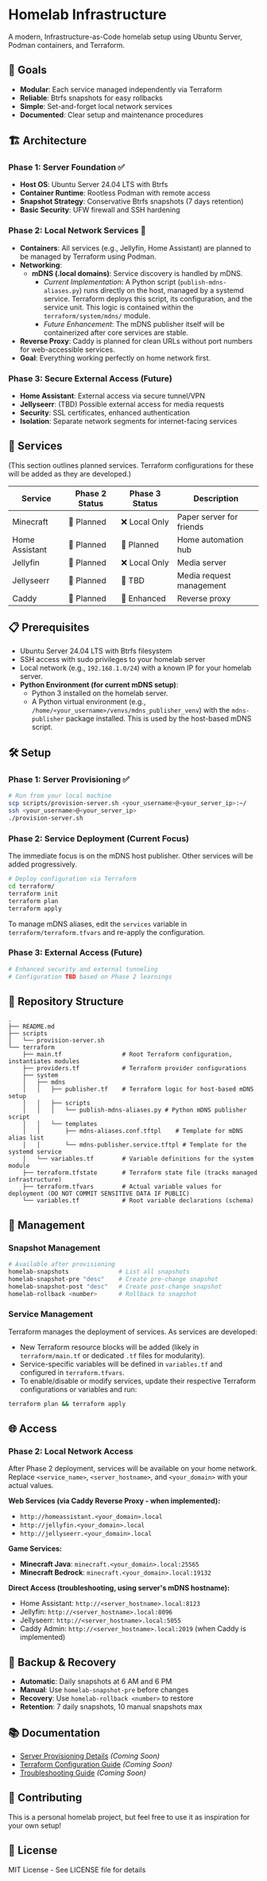 # Homelab Infrastructure

A modern, Infrastructure-as-Code homelab setup using Ubuntu Server, Podman containers, and Terraform.

## 🎯 Goals

- **Modular**: Each service managed independently via Terraform
- **Reliable**: Btrfs snapshots for easy rollbacks
- **Simple**: Set-and-forget local network services
- **Documented**: Clear setup and maintenance procedures

## 🏗️ Architecture

### Phase 1: Server Foundation ✅
- **Host OS**: Ubuntu Server 24.04 LTS with Btrfs
- **Container Runtime**: Rootless Podman with remote access
- **Snapshot Strategy**: Conservative Btrfs snapshots (7 days retention)
- **Basic Security**: UFW firewall and SSH hardening

### Phase 2: Local Network Services 🔄
- **Containers**: All services (e.g., Jellyfin, Home Assistant) are planned to be managed by Terraform using Podman.
- **Networking**:
    -   **mDNS (.local domains)**: Service discovery is handled by mDNS.
        -   *Current Implementation*: A Python script (`publish-mdns-aliases.py`) runs directly on the host, managed by a systemd service. Terraform deploys this script, its configuration, and the service unit. This logic is contained within the `terraform/system/mdns/` module.
        -   *Future Enhancement*: The mDNS publisher itself will be containerized after core services are stable.
- **Reverse Proxy**: Caddy is planned for clean URLs without port numbers for web-accessible services.
- **Goal**: Everything working perfectly on home network first.

### Phase 3: Secure External Access (Future)
- **Home Assistant**: External access via secure tunnel/VPN
- **Jellyseerr**: (TBD) Possible external access for media requests
- **Security**: SSL certificates, enhanced authentication
- **Isolation**: Separate network segments for internet-facing services

## 🚀 Services

(This section outlines planned services. Terraform configurations for these will be added as they are developed.)

| Service | Phase 2 Status | Phase 3 Status | Description |
|---------|----------------|----------------|-------------|
| Minecraft | 🔄 Planned | ❌ Local Only | Paper server for friends |
| Home Assistant | 🔄 Planned | 🔄 Planned | Home automation hub |
| Jellyfin | 🔄 Planned | ❌ Local Only | Media server |
| Jellyseerr | 🔄 Planned | 🤔 TBD | Media request management |
| Caddy | 🔄 Planned | 🔄 Enhanced | Reverse proxy |

## 📋 Prerequisites

- Ubuntu Server 24.04 LTS with Btrfs filesystem
- SSH access with sudo privileges to your homelab server
- Local network (e.g., `192.168.1.0/24`) with a known IP for your homelab server.
- **Python Environment (for current mDNS setup)**:
    - Python 3 installed on the homelab server.
    - A Python virtual environment (e.g., `/home/<your_username>/venvs/mdns_publisher_venv`) with the `mdns-publisher` package installed. This is used by the host-based mDNS script.

## 🛠️ Setup

### Phase 1: Server Provisioning ✅
```bash
# Run from your local machine
scp scripts/provision-server.sh <your_username>@<your_server_ip>:~/
ssh <your_username>@<your_server_ip>
./provision-server.sh
```

### Phase 2: Service Deployment (Current Focus)
The immediate focus is on the mDNS host publisher. Other services will be added progressively.
```bash
# Deploy configuration via Terraform
cd terraform/
terraform init
terraform plan
terraform apply
```
To manage mDNS aliases, edit the `services` variable in `terraform/terraform.tfvars` and re-apply the configuration.

### Phase 3: External Access (Future)
```bash
# Enhanced security and external tunneling
# Configuration TBD based on Phase 2 learnings
```

## 📁 Repository Structure

```
.
├── README.md
├── scripts
│   └── provision-server.sh
└── terraform
    ├── main.tf                 # Root Terraform configuration, instantiates modules
    ├── providers.tf            # Terraform provider configurations
    ├── system
    │   ├── mdns
    │   │   ├── publisher.tf    # Terraform logic for host-based mDNS setup
    │   │   ├── scripts
    │   │   │   └── publish-mdns-aliases.py # Python mDNS publisher script
    │   │   └── templates
    │   │       ├── mdns-aliases.conf.tftpl    # Template for mDNS alias list
    │   │       └── mdns-publisher.service.tftpl # Template for the systemd service
    │   └── variables.tf        # Variable definitions for the system module
    ├── terraform.tfstate       # Terraform state file (tracks managed infrastructure)
    ├── terraform.tfvars        # Actual variable values for deployment (DO NOT COMMIT SENSITIVE DATA IF PUBLIC)
    └── variables.tf            # Root variable declarations (schema)
```

## 🔧 Management

### Snapshot Management
```bash
# Available after provisioning
homelab-snapshots              # List all snapshots
homelab-snapshot-pre "desc"    # Create pre-change snapshot
homelab-snapshot-post "desc"   # Create post-change snapshot
homelab-rollback <number>      # Rollback to snapshot
```

### Service Management
Terraform manages the deployment of services. As services are developed:
- New Terraform resource blocks will be added (likely in `terraform/main.tf` or dedicated `.tf` files for modularity).
- Service-specific variables will be defined in `variables.tf` and configured in `terraform.tfvars`.
- To enable/disable or modify services, update their respective Terraform configurations or variables and run:
```bash
terraform plan && terraform apply
```

## 🌐 Access

### Phase 2: Local Network Access
After Phase 2 deployment, services will be available on your home network. Replace `<service_name>`, `<server_hostname>`, and `<your_domain>` with your actual values.

**Web Services (via Caddy Reverse Proxy - when implemented):**
- `http://homeassistant.<your_domain>.local`
- `http://jellyfin.<your_domain>.local`
- `http://jellyseerr.<your_domain>.local`

**Game Services:**
- **Minecraft Java**: `minecraft.<your_domain>.local:25565`
- **Minecraft Bedrock**: `minecraft.<your_domain>.local:19132`

**Direct Access (troubleshooting, using server's mDNS hostname):**
- Home Assistant: `http://<server_hostname>.local:8123`
- Jellyfin: `http://<server_hostname>.local:8096`
- Jellyseerr: `http://<server_hostname>.local:5055`
- Caddy Admin: `http://<server_hostname>.local:2019` (when Caddy is implemented)

## 🚨 Backup & Recovery

- **Automatic**: Daily snapshots at 6 AM and 6 PM
- **Manual**: Use `homelab-snapshot-pre` before changes
- **Recovery**: Use `homelab-rollback <number>` to restore
- **Retention**: 7 daily snapshots, 10 manual snapshots max

## 📚 Documentation

- [Server Provisioning Details](docs/provisioning.md) *(Coming Soon)*
- [Terraform Configuration Guide](docs/terraform.md) *(Coming Soon)*
- [Troubleshooting Guide](docs/troubleshooting.md) *(Coming Soon)*

## 🤝 Contributing

This is a personal homelab project, but feel free to use it as inspiration for your own setup!

## 📄 License

MIT License - See LICENSE file for details
```
